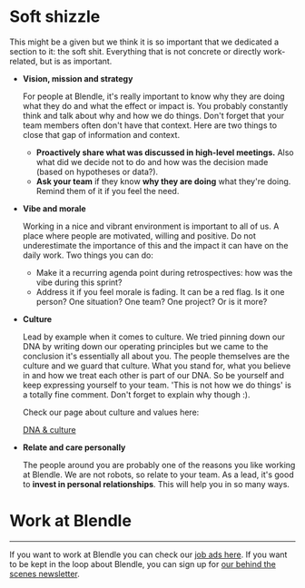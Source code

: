 # Soft shizzle

This might be a given but we think it is so important that we dedicated a section to it: the soft shit. Everything that is not concrete or directly work-related, but is as important.  

- **Vision, mission and strategy**
    
    For people at Blendle, it's really important to know why they are doing what they do and what the effect or impact is. You probably constantly think and talk about why and how we do things. Don't forget that your team members often don't have that context. Here are two things to close that gap of information and context.
    
    - **Proactively share what was discussed in high-level meetings.** Also what did we decide not to do and how was the decision made (based on hypotheses or data?).
    - **Ask your team** if they know **why they are doing** what they're doing. Remind them of it if you feel the need.
- **Vibe and morale**
    
    Working in a nice and vibrant environment is important to all of us. A place where people are motivated, willing and positive. Do not underestimate the importance of this and the impact it can have on the daily work. Two things you can do:
    
    - Make it a recurring agenda point during retrospectives: how was the vibe during this sprint?
    - Address it if you feel morale is fading. It can be a red flag. Is it one person? One situation? One team? One project? Or is it more?
    
- **Culture**
    
    Lead by example when it comes to culture. We tried pinning down our DNA by writing down our operating principles but we came to the conclusion it's essentially all about you. The people themselves are the culture and we guard that culture. What you stand for, what you believe in and how we treat each other is part of our DNA. So be yourself and keep expressing yourself to your team. 'This is not how we do things' is a totally fine comment. Don't forget to explain why though :).
    
    Check our page about culture and values here:
    
    [DNA & culture](DNA%20&%20culture%20007fa424aa194714820c5b2bb8855178.md)
    
- **Relate and care personally**
    
    The people around you are probably one of the reasons you like working at Blendle. We are not robots, so relate to your team. As a lead, it's good to **invest in personal relationships**. This will help you in so many ways. 
    

# Work at Blendle

---

If you want to work at Blendle you can check our [job ads here](https://blendle.homerun.co/). If you want to be kept in the loop about Blendle, you can sign up for [our behind the scenes newsletter](https://blendle.homerun.co/yes-keep-me-posted/tr/apply?token=8092d4128c306003d97dd3821bad06f2).
